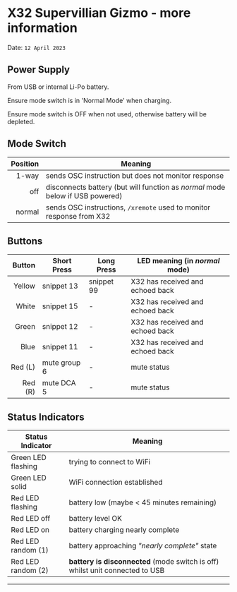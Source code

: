 # X32 Supervillian Gizmo - more information

Date: `12 April 2023`

## Power Supply

From USB or internal Li-Po battery.

Ensure mode switch is in 'Normal Mode' when charging.

Ensure mode switch is OFF when not used, otherwise battery will be depleted.

## Mode Switch

Position | Meaning
--: | ---
1-way   | sends OSC instruction but does not monitor response
off     | disconnects battery (but will function as *normal* mode below if USB powered)
normal  | sends OSC instructions, `/xremote` used to monitor response from X32

## Buttons

Button | Short Press | Long Press | LED meaning (in *normal* mode)
---: | --- | --- | ---
Yellow  | snippet 13 | snippet 99 | X32 has received and echoed back
White   | snippet 15 | - | X32 has received and echoed back 
Green   | snippet 12 | - | X32 has received and echoed back
Blue    | snippet 11 | - | X32 has received and echoed back
Red (L) | mute group 6 | - | mute status
Red (R) | mute DCA 5 | - | mute status

## Status Indicators

Status Indicator | Meaning
--- | ---
Green LED flashing  | trying to connect to WiFi
Green LED solid     | WiFi connection established
Red LED flashing    | battery low (maybe < 45 minutes remaining)
Red LED off         | battery level OK
Red LED on          | battery charging nearly complete
Red LED random (1)  | battery approaching *"nearly complete"* state
Red LED random (2)  | **battery is disconnected** (mode switch is off) whilst unit connected to USB

---